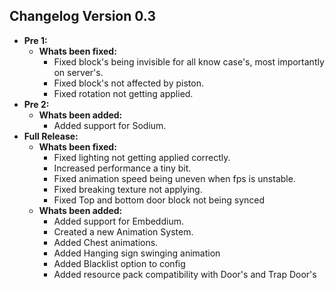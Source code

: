 ## Changelog Version 0.3
* **Pre 1:**
  * **Whats been fixed:**
    * Fixed block's being invisible for all know case's, most importantly on server's.
	* Fixed block's not affected by piston.
	* Fixed rotation not getting applied.
* **Pre 2:**
  * **Whats been added:**
    * Added support for Sodium.
* **Full Release:**
  * **Whats been fixed:**
    * Fixed lighting not getting applied correctly.
    * Increased performance a tiny bit.
    * Fixed animation speed being uneven when fps is unstable.
    * Fixed breaking texture not applying.
    * Fixed Top and bottom door block not being synced
  * **Whats been added:**
	  * Added support for Embeddium.
      * Created a new Animation System.
      * Added Chest animations.
      * Added Hanging sign swinging animation
      * Added Blacklist option to config
      * Added resource pack compatibility with Door's and Trap Door's